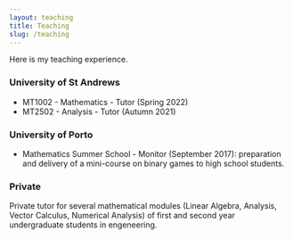 ```yaml
---
layout: teaching
title: Teaching
slug: /teaching
---
```


Here is my teaching experience.

<h3> University of St Andrews </h3>

- MT1002 - Mathematics - Tutor (Spring 2022)
- MT2502 - Analysis - Tutor (Autumn 2021)

<h3> University of Porto </h3>

- Mathematics Summer School - Monitor (September 2017): preparation and delivery of a mini-course on binary games to high school students.

<h3> Private </h3>

Private tutor for several mathematical modules (Linear Algebra, Analysis, Vector Calculus, Numerical Analysis) of first and second year undergraduate students in engeneering.

<br />
<br />
